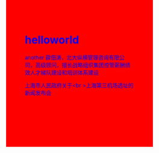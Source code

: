 # helloworld
another
薛佃涛，北大纵横管理咨询有限公司，高级顾问，擅长战略组织集团控管薪酬绩效人才梯队建设和培训体系建设
<head>
<style type="text/css">
li{color:red}
body{color:blue}
</style>
</head>
<body style="background-color:red; width:290px; height:290px;">

上海市人民政府关于<br \>上海第三机场选址的新闻发布会
</body>
<ul>
<li>南通</li>
<li>嘉兴</li>
<li>太仓</li>
<li>崇明</li>
</ul>
